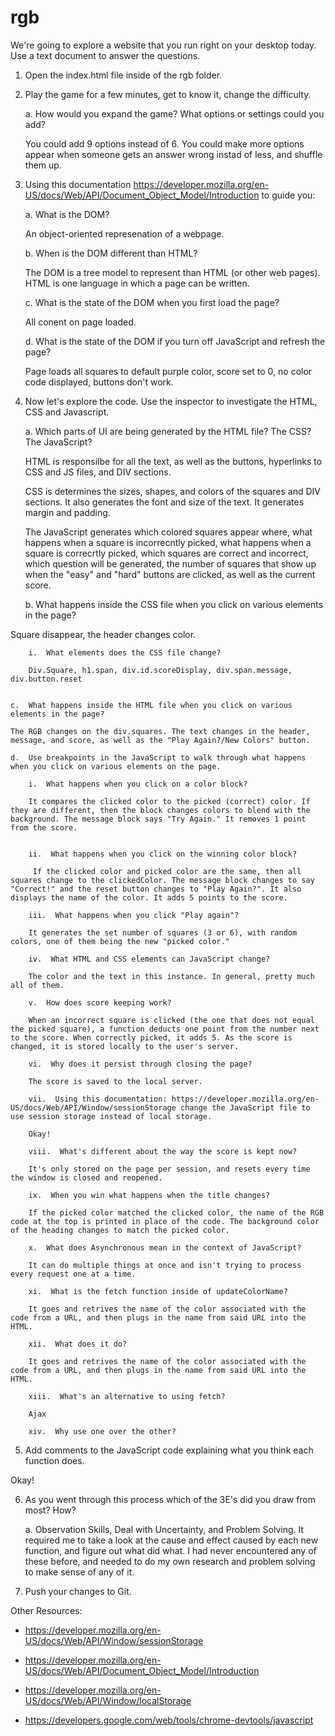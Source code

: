# rgb
We&#39;re going to explore a website that you run right on your desktop today. Use a text document to answer the questions.

1.  Open the index.html file inside of the rgb folder. 

2.  Play the game for a few minutes, get to know it, change the difficulty. 

    a.  How would you expand the game? What options or settings could you add? 

    You could add 9 options instead of 6. You could make more options appear when someone gets an answer wrong instad of less, and shuffle them up.

3.  Using this documentation https://developer.mozilla.org/en-US/docs/Web/API/Document_Object_Model/Introduction to guide you: 

    a.  What is the DOM?

    An object-oriented represenation of a webpage. 

    b.  When is the DOM different than HTML?

    The DOM is a tree model to represent than HTML (or other web pages). HTML is one language in which a page can be written. 

    c.  What is the state of the DOM when you first load the page?

    All conent on page loaded.

    d.  What is the state of the DOM if you turn off JavaScript and refresh the page? 

    Page loads all squares to default purple color, score set to 0, no color code displayed, buttons don't work. 

4.  Now let's explore the code. Use the inspector to investigate the HTML, CSS and Javascript. 

    a.  Which parts of UI are being generated by the HTML file? The CSS? The JavaScript? 
 
    HTML is responsilbe for all the text, as well as the buttons, hyperlinks to CSS and JS files, and DIV sections. 

    CSS is determines the sizes, shapes, and colors of the squares and DIV sections. It also generates the font and size of the text. It generates margin and padding. 

    The JavaScript generates which colored squares appear where, what happens when a square is incorrecntly picked, what happens when a square is correcrtly picked, which squares are correct and incorrect, which question will be generated, the number of squares that show up when the "easy" and "hard" buttons are clicked, as well as the current score. 


    b.  What happens inside the CSS file when you click on various elements in the page? 

   Square disappear, the header changes color.  

        i.  What elements does the CSS file change? 

        Div.Square, h1.span, div.id.scoreDisplay, div.span.message, div.button.reset


    c.  What happens inside the HTML file when you click on various elements in the page? 

    The RGB changes on the div.squares. The text changes in the header, message, and score, as well as the "Play Again?/New Colors" button.

    d.  Use breakpoints in the JavaScript to walk through what happens when you click on various elements on the page. 

        i.  What happens when you click on a color block?

        It compares the clicked color to the picked (correct) color. If they are different, then the block changes colors to blend with the background. The message block says "Try Again." It removes 1 point from the score. 
    

        ii.  What happens when you click on the winning color block? 

         If the clicked color and picked color are the same, then all squares change to the clickedColor. The message block changes to say "Correct!" and the reset button changes to "Play Again?". It also displays the name of the color. It adds 5 points to the score. 

        iii.  What happens when you click "Play again"?
        
        It generates the set number of squares (3 or 6), with random colors, one of them being the new "picked color." 

        iv.  What HTML and CSS elements can JavaScript change? 

        The color and the text in this instance. In general, pretty much all of them.

        v.  How does score keeping work? 

        When an incorrect square is clicked (the one that does not equal the picked square), a function deducts one point from the number next to the score. When correctly picked, it adds 5. As the score is changed, it is stored locally to the user's server. 

        vi.  Why does it persist through closing the page? 

        The score is saved to the local server. 

        vii.  Using this documentation: https://developer.mozilla.org/en-US/docs/Web/API/Window/sessionStorage change the JavaScript file to use session storage instead of local storage. 

        Okay!

        viii.  What's different about the way the score is kept now? 

        It's only stored on the page per session, and resets every time the window is closed and reopened. 

        ix.  When you win what happens when the title changes? 

        If the picked color matched the clicked color, the name of the RGB code at the top is printed in place of the code. The background color of the heading changes to match the picked color. 

        x.  What does Asynchronous mean in the context of JavaScript? 

        It can do multiple things at once and isn't trying to process every request one at a time. 

        xi.  What is the fetch function inside of updateColorName? 

        It goes and retrives the name of the color associated with the code from a URL, and then plugs in the name from said URL into the HTML. 

        xii.  What does it do? 

        It goes and retrives the name of the color associated with the code from a URL, and then plugs in the name from said URL into the HTML. 

        xiii.  What's an alternative to using fetch? 

        Ajax

        xiv.  Why use one over the other? 

5.  Add comments to the JavaScript code explaining what you think each function does. 

Okay!

6.  As you went through this process which of the 3E's did you draw from most? How?

    a.  Observation Skills, Deal with Uncertainty, and Problem Solving. It required me to take a look at the cause and effect caused by each new function, and figure out what did what. I had never encountered any of these before, and needed to do my own research and problem solving to make sense of any of it.

7.  Push your changes to Git.

Other Resources: 

- https://developer.mozilla.org/en-US/docs/Web/API/Window/sessionStorage

- https://developer.mozilla.org/en-US/docs/Web/API/Document_Object_Model/Introduction

- https://developer.mozilla.org/en-US/docs/Web/API/Window/localStorage

- https://developers.google.com/web/tools/chrome-devtools/javascript
